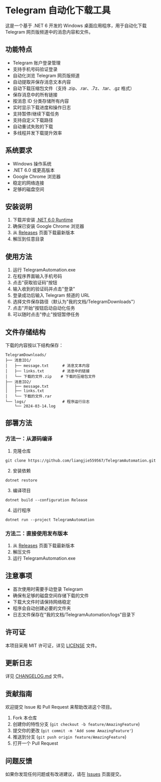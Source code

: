 # Telegram 自动化下载工具

这是一个基于 .NET 6 开发的 Windows 桌面应用程序，用于自动化下载 Telegram 网页版频道中的消息内容和文件。

## 功能特点

- Telegram 账户登录管理
- 支持手机号码验证登录
- 自动化浏览 Telegram 网页版频道
- 自动提取并保存消息文本内容
- 自动下载压缩包文件（支持 .zip、.rar、.7z、.tar、.gz 格式）
- 保存消息中的所有链接
- 按消息 ID 分类存储所有内容
- 实时显示下载进度和操作日志
- 支持暂停/继续下载任务
- 支持自定义下载路径
- 自动重试失败的下载
- 多线程并发下载提升效率

## 系统要求

- Windows 操作系统
- .NET 6.0 或更高版本
- Google Chrome 浏览器
- 稳定的网络连接
- 足够的磁盘空间

## 安装说明

1. 下载并安装 [.NET 6.0 Runtime](https://dotnet.microsoft.com/download/dotnet/6.0)
2. 确保已安装 Google Chrome 浏览器
3. 从 [Releases](https://github.com/liangjie559567/TelegramAutomation/releases) 页面下载最新版本
4. 解压到任意目录

## 使用方法

1. 运行 TelegramAutomation.exe
2. 在程序界面输入手机号码
3. 点击"获取验证码"按钮
4. 输入收到的验证码并点击"登录"
5. 登录成功后输入 Telegram 频道的 URL
6. 选择文件保存路径（默认为"我的文档/TelegramDownloads"）
7. 点击"开始"按钮启动自动化任务
8. 可以随时点击"停止"按钮暂停任务

## 文件存储结构

下载的内容按以下结构保存：

```
TelegramDownloads/
├── 消息ID1/
│   ├── message.txt      # 消息文本内容
│   ├── links.txt        # 消息中的链接
│   └── 下载的文件.zip    # 下载的压缩包文件
├── 消息ID2/
│   ├── message.txt
│   ├── links.txt
│   └── 下载的文件.rar
└── logs/                # 程序运行日志
    └── 2024-03-14.log
```

## 部署方法

### 方法一：从源码编译

1. 克隆仓库
```
git clone https://github.com/liangjie559567/TelegramAutomation.git
```

2. 安装依赖
```
dotnet restore
```

3. 编译项目
```
dotnet build --configuration Release
```

4. 运行程序
```
dotnet run --project TelegramAutomation
```

### 方法二：直接使用发布版本

1. 从 [Releases](https://github.com/liangjie559567/TelegramAutomation/releases) 页面下载最新版本
2. 解压文件
3. 运行 TelegramAutomation.exe

## 注意事项

- 首次使用时需要手动登录 Telegram
- 确保有足够的磁盘空间存储下载的文件
- 下载大文件时请保持网络稳定
- 程序会自动创建必要的文件夹
- 日志文件保存在"我的文档/TelegramAutomation/logs"目录下

## 许可证

本项目采用 MIT 许可证，详见 [LICENSE](LICENSE) 文件。

## 更新日志

详见 [CHANGELOG.md](CHANGELOG.md) 文件。

## 贡献指南

欢迎提交 Issue 和 Pull Request 来帮助改进这个项目。

1. Fork 本仓库
2. 创建你的特性分支 (`git checkout -b feature/AmazingFeature`)
3. 提交你的更改 (`git commit -m 'Add some AmazingFeature'`)
4. 推送到分支 (`git push origin feature/AmazingFeature`)
5. 打开一个 Pull Request

## 问题反馈

如果你发现任何问题或有改进建议，请在 [Issues](https://github.com/liangjie559567/TelegramAutomation/issues) 页面提交。